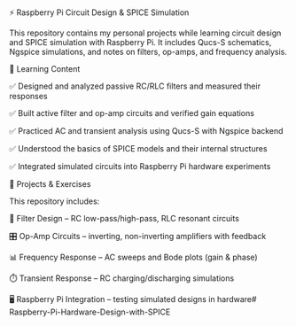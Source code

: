 ⚡ Raspberry Pi Circuit Design & SPICE Simulation

This repository contains my personal projects while learning circuit design and SPICE simulation with Raspberry Pi.
It includes Qucs-S schematics, Ngspice simulations, and notes on filters, op-amps, and frequency analysis.

📘 Learning Content

✅ Designed and analyzed passive RC/RLC filters and measured their responses

✅ Built active filter and op-amp circuits and verified gain equations

✅ Practiced AC and transient analysis using Qucs-S with Ngspice backend

✅ Understood the basics of SPICE models and their internal structures

✅ Integrated simulated circuits into Raspberry Pi hardware experiments

📂 Projects & Exercises

This repository includes:

🔌 Filter Design – RC low-pass/high-pass, RLC resonant circuits

🎛️ Op-Amp Circuits – inverting, non-inverting amplifiers with feedback

📊 Frequency Response – AC sweeps and Bode plots (gain & phase)

⏱️ Transient Response – RC charging/discharging simulations

🖥️ Raspberry Pi Integration – testing simulated designs in hardware# Raspberry-Pi-Hardware-Design-with-SPICE
